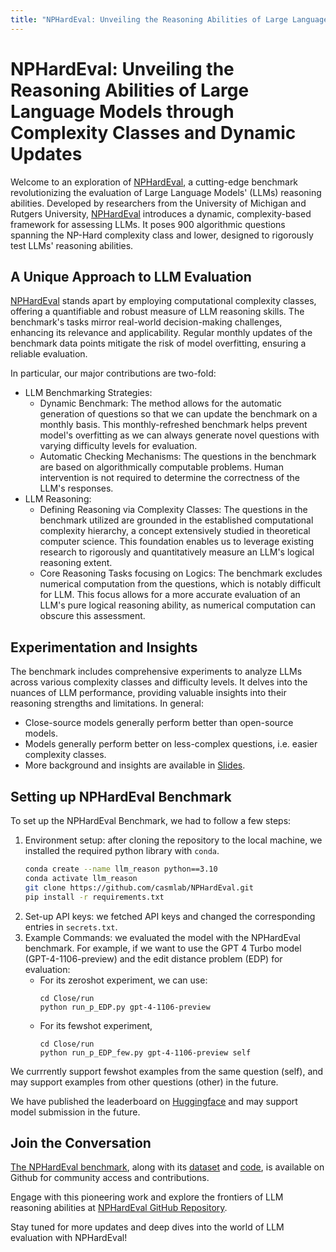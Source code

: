 ```yaml
---
title: "NPHardEval: Unveiling the Reasoning Abilities of Large Language Models through Complexity Classes and Dynamic Updates"
---
```


# NPHardEval: Unveiling the Reasoning Abilities of Large Language Models through Complexity Classes and Dynamic Updates

Welcome to an exploration of [NPHardEval](https://arxiv.org/abs/2312.14890), a cutting-edge benchmark revolutionizing the evaluation of Large Language Models' (LLMs) reasoning abilities. Developed by researchers from the University of Michigan and Rutgers University, [NPHardEval](https://arxiv.org/abs/2312.14890) introduces a dynamic, complexity-based framework for assessing LLMs. It poses 900 algorithmic questions spanning the NP-Hard complexity class and lower, designed to rigorously test LLMs' reasoning abilities.

## A Unique Approach to LLM Evaluation

[NPHardEval](https://arxiv.org/abs/2312.14890) stands apart by employing computational complexity classes, offering a quantifiable and robust measure of LLM reasoning skills. The benchmark's tasks mirror real-world decision-making challenges, enhancing its relevance and applicability. Regular monthly updates of the benchmark data points mitigate the risk of model overfitting, ensuring a reliable evaluation. 

In particular, our major contributions are two-fold:
- LLM Benchmarking Strategies:
    - Dynamic Benchmark: The method allows for the automatic generation of questions so that we can update the benchmark on a monthly basis. This monthly-refreshed benchmark helps prevent model's overfitting as we can always generate novel questions with varying difficulty levels for evaluation. 
    - Automatic Checking Mechanisms: The questions in the benchmark are based on algorithmically computable problems. Human intervention is not required to determine the correctness of the LLM's responses.
- LLM Reasoning:
    - Defining Reasoning via Complexity Classes: The questions in the benchmark utilized are grounded in the established computational complexity hierarchy, a concept extensively studied in theoretical computer science. This foundation enables us to leverage existing research to rigorously and quantitatively measure an LLM's logical reasoning extent.
    - Core Reasoning Tasks focusing on Logics: The benchmark excludes numerical computation from the questions, which is notably difficult for LLM. This focus allows for a more accurate evaluation of an LLM's pure logical reasoning ability, as numerical computation can obscure this assessment.


## Experimentation and Insights

The benchmark includes comprehensive experiments to analyze LLMs across various complexity classes and difficulty levels. It delves into the nuances of LLM performance, providing valuable insights into their reasoning strengths and limitations. In general:
- Close-source models generally perform better than open-source models.
- Models generally perform better on less-complex questions, i.e. easier complexity classes.
- More background and insights are available in [Slides](https://docs.google.com/presentation/d/1VYBrCw5BqxuCCwlHeVn_UlhFj6zw04uETJzufw6spA8/edit?usp=sharing).

## Setting up NPHardEval Benchmark

To set up the NPHardEval Benchmark, we had to follow a few steps:

1. Environment setup: after cloning the repository to the local machine, we installed the required python library with `conda`. 
   ```bash
   conda create --name llm_reason python==3.10
   conda activate llm_reason
   git clone https://github.com/casmlab/NPHardEval.git
   pip install -r requirements.txt
   ```
2. Set-up API keys: we fetched API keys and changed the corresponding entries in `secrets.txt`.
3. Example Commands: we evaluated the model with the NPHardEval benchmark. For example, if we want to use the GPT 4 Turbo model (GPT-4-1106-preview) and the edit distance problem (EDP) for evaluation: 
    - For its zeroshot experiment, we can use:
      ```
      cd Close/run
      python run_p_EDP.py gpt-4-1106-preview
      ```
    - For its fewshot experiment, 
      ```
      cd Close/run
      python run_p_EDP_few.py gpt-4-1106-preview self
      ```

We currrently support fewshot examples from the same question (self), and may support examples from other questions (other) in the future.

We have published the leaderboard on [Huggingface](https://huggingface.co/spaces/hyfrankl/NPHardEval-leaderboard)  and may support model submission in the future.

## Join the Conversation
[The NPHardEval benchmark](https://huggingface.co/spaces/hyfrankl/NPHardEval-leaderboard), along with its [dataset](https://github.com/casmlab/NPHardEval/releases) and [code](https://github.com/casmlab/NPHardEval), is available on Github for community access and contributions.

Engage with this pioneering work and explore the frontiers of LLM reasoning abilities at [NPHardEval GitHub Repository](https://github.com/casmlab/NPHardEval).

Stay tuned for more updates and deep dives into the world of LLM evaluation with NPHardEval!


